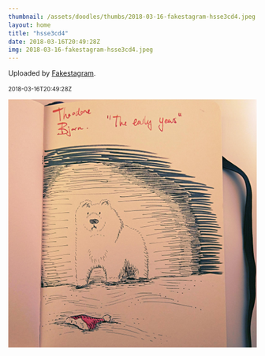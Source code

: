```yaml
---
thumbnail: /assets/doodles/thumbs/2018-03-16-fakestagram-hsse3cd4.jpeg
layout: home
title: "hsse3cd4"
date: 2018-03-16T20:49:28Z
img: 2018-03-16-fakestagram-hsse3cd4.jpeg
---
```


Uploaded by [Fakestagram](https://github.com/opyate/fakestagram).

<small>2018-03-16T20:49:28Z</small>

![Uploaded by Fakestagram](/assets/doodles/original/2018-03-16-fakestagram-hsse3cd4.jpeg)
